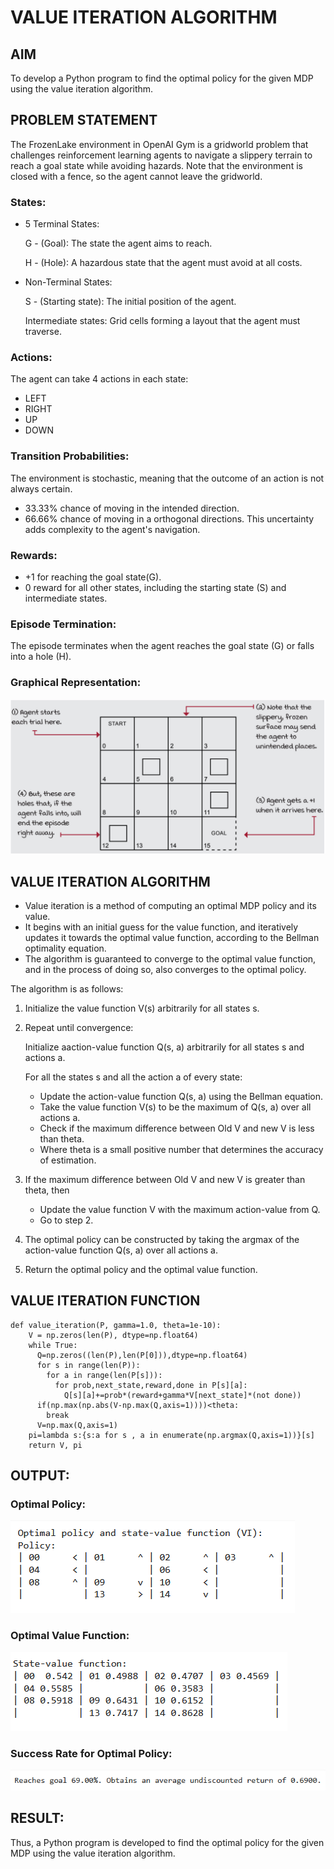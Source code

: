 # VALUE ITERATION ALGORITHM

## AIM
To develop a Python program to find the optimal policy for the given MDP using the value iteration algorithm.

## PROBLEM STATEMENT
The FrozenLake environment in OpenAI Gym is a gridworld problem that challenges reinforcement learning agents to navigate a slippery terrain to reach a goal state while avoiding hazards. Note that the environment is closed with a fence, so the agent cannot leave the gridworld.
### States:

* 5 Terminal States:

    G - (Goal): The state the agent aims to reach.

    H - (Hole): A hazardous state that the agent must avoid at all costs.

* Non-Terminal States:

    S - (Starting state): The initial position of the agent.

    Intermediate states: Grid cells forming a layout that the agent must traverse.

### Actions:

The agent can take 4 actions in each state:

* LEFT
* RIGHT
* UP
* DOWN

### Transition Probabilities:

The environment is stochastic, meaning that the outcome of an action is not always certain.

* 33.33% chance of moving in the intended direction.
* 66.66% chance of moving in a orthogonal directions. This uncertainty adds complexity to the agent's navigation.

### Rewards:

* +1 for reaching the goal state(G).
* 0 reward for all other states, including the starting state (S) and intermediate states.

### Episode Termination:

The episode terminates when the agent reaches the goal state (G) or falls into a hole (H).
### Graphical Representation:
![op](./a1.png)
## VALUE ITERATION ALGORITHM
*  Value iteration is a method of computing an optimal MDP policy and its value.
*  It begins with an initial guess for the value function, and iteratively updates it towards the optimal value function, according to the Bellman optimality equation.
*  The algorithm is guaranteed to converge to the optimal value function, and in the process of doing so, also converges to the optimal policy.

The algorithm is as follows:

1.   Initialize the value function V(s) arbitrarily for all states s.
2.  Repeat until convergence:

    Initialize aaction-value function Q(s, a) arbitrarily for all states s and actions a.

    For all the states s and all the action a of every state:

    *  Update the action-value function Q(s, a) using the Bellman equation.
    *  Take the value function V(s) to be the maximum of Q(s, a) over all actions a.
    *  Check if the maximum difference between Old V and new V is less than theta.
    * Where theta is a small positive number that determines the accuracy of estimation.
  3.  If the maximum difference between Old V and new V is greater than theta, then
      * Update the value function V with the maximum action-value from Q.
      * Go to step 2.
   4.  The optimal policy can be constructed by taking the argmax of the action-value function Q(s, a) over all actions a.
   5. Return the optimal policy and the optimal value function.


## VALUE ITERATION FUNCTION
```
def value_iteration(P, gamma=1.0, theta=1e-10):
    V = np.zeros(len(P), dtype=np.float64)
    while True:
      Q=np.zeros((len(P),len(P[0])),dtype=np.float64)
      for s in range(len(P)):
        for a in range(len(P[s])):
          for prob,next_state,reward,done in P[s][a]:
            Q[s][a]+=prob*(reward+gamma*V[next_state]*(not done))
      if(np.max(np.abs(V-np.max(Q,axis=1))))<theta:
        break
      V=np.max(Q,axis=1)
    pi=lambda s:{s:a for s , a in enumerate(np.argmax(Q,axis=1))}[s]
    return V, pi
```

## OUTPUT:
### Optimal Policy:
![op](./1.png)
### Optimal Value Function:
![op](./2.png)
### Success Rate for Optimal Policy:
![op](./2a.png)

## RESULT:

Thus, a Python program is developed to find the optimal policy for the given MDP using the value iteration algorithm.
